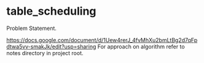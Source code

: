 table_scheduling
================

Problem Statement.

https://docs.google.com/document/d/1Uew4rerJ_4fvMhXu2bmLtBg2d7qFpdtwa5vv-smakJk/edit?usp=sharing
For approach on algorithm refer to notes directory in project root.
